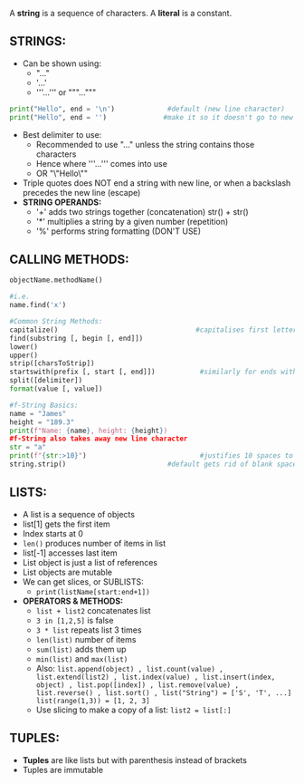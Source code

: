 A **string** is a sequence of characters.
A **literal** is a constant.

## STRINGS:
- Can be shown using:
	- "..."
	- '...'
	- '''...''' or """..."""
```python
print("Hello", end = '\n')             #default (new line character)
print("Hello", end = '')              #make it so it doesn't go to new line
```
- Best delimiter to use:
	- Recommended to use "..." unless the string contains those characters
	- Hence where '''...''' comes into use
	- OR "\\"Hello\\""
- Triple quotes does NOT end a string with new line, or when a backslash precedes the new line (escape)
- **STRING OPERANDS:**
	- '+' adds two strings together (concatenation)                                 str() + str()
	- '\*' multiplies a string by a given number (repetition)
	- '%' performs string formatting (DON'T USE)

## CALLING METHODS:
```python
objectName.methodName()

#i.e. 
name.find('x')

#Common String Methods:
capitalize()                                  #capitalises first letter
find(substring [, begin [, end]])
lower()
upper()
strip([charsToStrip])
startswith(prefix [, start [, end]])           #similarly for ends with
split([delimiter])
format(value [, value])

#f-String Basics:
name = "James"
height = "189.3"
print(f"Name: {name}, height: {height})
#f-String also takes away new line character
str = "a"
print(f"{str:>10}")                            #justifies 10 spaces to right
string.strip()                         #default gets rid of blank spaces
```


## LISTS:
- A list is a sequence of objects
- list\[1] gets the first item
- Index starts at 0
- `len()` produces number of items in list
- list\[-1] accesses last item
- List object is just a list of references
- List objects are mutable
- We can get slices, or SUBLISTS:
	- `print(listName[start:end+1])`
- **OPERATORS & METHODS:**
	- `list + list2` concatenates list
	- `3 in [1,2,5]` is false
	- `3 * list` repeats list 3 times
	- `len(list)` number of items
	- `sum(list)` adds them up
	- `min(list)` and `max(list)`
	- Also:
	  `list.append(object) , list.count(value) , list.extend(list2) , list.index(value) , list.insert(index, object) , list.pop([index]) , list.remove(value) , list.reverse() , list.sort() , list("String") = ['S', 'T', ...] list(range(1,3)) = [1, 2, 3]`
	- Use slicing to make a copy of a list:
		`list2 = list[:]`

## TUPLES:
- **Tuples** are like lists but with parenthesis instead of brackets
- Tuples are immutable 